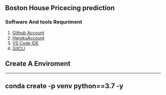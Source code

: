 ## Boston House Pricecing prediction
### Software And tools Requriment 
1. [Github Account ](https://github.com)
2. [HerokuAccount](http://heroku.com)
3. [VS Code IDE](https://code.visualstudio.com/)
4. [GitCLI](http://git-scm.com/book/en/v2/Getting-Started-The-Command-line)

## Create A Enviroment

-----------------------
conda create -p venv python==3.7 -y
-----------------------
